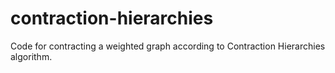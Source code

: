 # contraction-hierarchies
Code for contracting a weighted graph according to Contraction Hierarchies algorithm.
